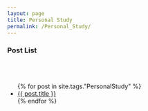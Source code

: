 ```yaml
---
layout: page
title: Personal Study
permalink: /Personal_Study/
---
```



<h3>Post List</h3><br /><br />

<ul>
  {% for post in site.tags."PersonalStudy" %}
    <li>
      <a href="{{ post.url }}">{{ post.title }}</a>
    </li>
  {% endfor %}
</ul>